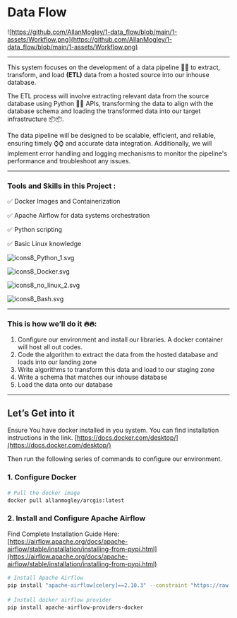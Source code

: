 # Data Flow

![https://github.com/AllanMogley/1-data_flow/blob/main/1-assets/Workflow.png](https://github.com/AllanMogley/1-data_flow/blob/main/1-assets/Workflow.png)

---

This system focuses on the development of a data pipeline 🔧🔨 to extract, transform, and load **(ETL)** data from a hosted source into our inhouse database.

The ETL process will involve extracting relevant data from the source database using Python 🐍🐍 APIs, transforming the data to align with the database schema and loading the transformed data into our target infrastructure 📦📦.

The data pipeline will be designed to be scalable, efficient, and reliable, ensuring timely ⌚⌚ and accurate data integration. Additionally, we will implement error handling and logging mechanisms to monitor the pipeline's performance and troubleshoot any issues.

---

### Tools and Skills in this Project :

✅ Docker Images and Containerization

✅ Apache Airflow for data systems orchestration

✅ Python scripting 

✅ Basic Linux knowledge

![icons8_Python_1.svg](icons8_Python_1.svg)

![icons8_Docker.svg](icons8_Docker.svg)

![icons8_no_linux_2.svg](icons8_no_linux_2.svg)

![icons8_Bash.svg](icons8_Bash.svg)

---

### This is how we’ll do it 🔥🔥:

1. Configure our environment and install our libraries. A docker container will host all out codes.
2. Code the algorithm to extract the data from the hosted database and loads into our landing zone
3. Write algorithms to transform this data and load to our staging zone
4. Write a schema that matches our inhouse database
5. Load the data onto our database

---

## Let’s Get into it

Ensure You have docker installed in you system. You can find installation instructions in the link. [https://docs.docker.com/desktop/](https://docs.docker.com/desktop/) 

Then run the following series of commands to configure our environment.

### 1. Configure Docker

```bash
# Pull the docker image 
docker pull allanmogley/arcgis:latest
```

### 2. Install and Configure Apache Airflow

Find Complete Installation Guide Here: [https://airflow.apache.org/docs/apache-airflow/stable/installation/installing-from-pypi.html](https://airflow.apache.org/docs/apache-airflow/stable/installation/installing-from-pypi.html)

```bash
# Install Apache Airflow
pip install "apache-airflow[celery]==2.10.3" --constraint "https://raw.githubusercontent.com/apache/airflow/constraints-2.10.3/constraints-3.8.txt"

# Install docker airflow provider
pip install apache-airflow-providers-docker
```